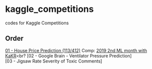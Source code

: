 # kaggle_competitions
codes for Kaggle Competitions

## Order
[01 - House Price Prediction (113/412)](https://github.com/eugene-ryu/kaggle_competitions/tree/main/01_House_Price_Prediction) Comp: [2019 2nd ML month with KaKR](https://www.kaggle.com/c/2019-2nd-ml-month-with-kakr)<br?
[02 - Google Brain - Ventilator Pressure Prediction]<br>
[03 - Jigsaw Rate Severity of Toxic Comments]<br>
